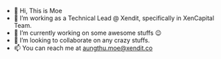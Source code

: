 - 👋 Hi, This is Moe
- 👀 I’m working as a Technical Lead @ Xendit, specifically in XenCapital Team.
- 🌱 I’m currently working on some awesome stuffs 😉
- 💞️ I’m looking to collaborate on any crazy stuffs.
- 📫 You can reach me at aungthu.moe@xendit.co

<!---
moeatxendit/moeatxendit is a ✨ special ✨ repository because its `README.md` (this file) appears on your GitHub profile.
You can click the Preview link to take a look at your changes.
--->
